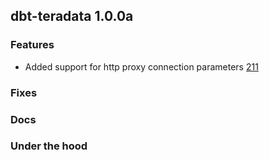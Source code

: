 ## dbt-teradata 1.0.0a

### Features
* Added support for http proxy connection parameters [211](https://github.com/Teradata/dbt-teradata/pull/211)

### Fixes

### Docs

### Under the hood
